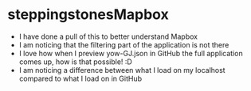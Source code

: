 # steppingstonesMapbox
- I have done a pull of this to better understand Mapbox
- I am noticing that the filtering part of the application is not there
- I love how when I preview yow-GJ.json in GitHub the full application comes up, how is that possible! :D
- I am noticing a difference between what I load on my localhost compared to what I load on in GitHub
